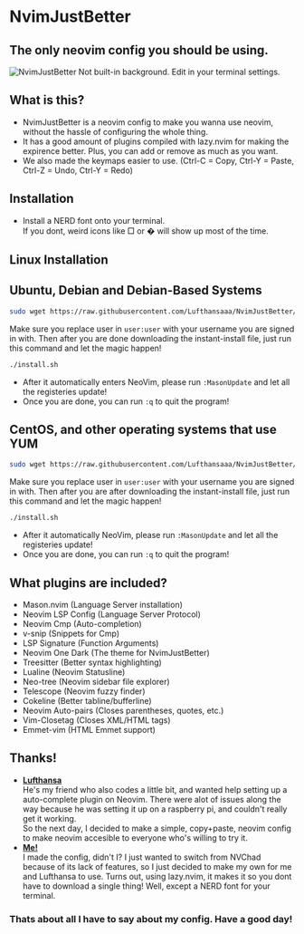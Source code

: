 # NvimJustBetter

## The only neovim config you should be using.

![NvimJustBetter](https://cdn.discordapp.com/attachments/1052738340887212092/1090064909070504026/image.png)
Not built-in background. Edit in your terminal settings.

## What is this?
* NvimJustBetter is a neovim config to make you wanna use neovim, without the hassle of configuring the whole thing.
* It has a good amount of plugins compiled with lazy.nvim for making the expirence better. Plus, you can add or remove as much as you want.
* We also made the keymaps easier to use. (Ctrl-C = Copy, Ctrl-Y = Paste, Ctrl-Z = Undo, Ctrl-Y = Redo)

## Installation
* Install a NERD font onto your terminal.<br>If you dont, weird icons like □ or � will show up most of the time.
## Linux Installation
## Ubuntu, Debian and Debian-Based Systems
```bash
sudo wget https://raw.githubusercontent.com/Lufthansaaa/NvimJustBetter/main/installApt.sh && sudo chown user:user installApt.sh && sudo chmod u=rwx,g=r,o=r installYum.sh 
```
Make sure you replace user in ```user:user``` with your username you are signed in with.
Then after you are done downloading the instant-install file, just run this command and let the magic happen!
```bash
./install.sh
```
* After it automatically enters NeoVim, please run ```:MasonUpdate``` and let all the registeries update!
* Once you are done, you can run ```:q``` to quit the program!

## CentOS, and other operating systems that use YUM
```bash
sudo wget https://raw.githubusercontent.com/Lufthansaaa/NvimJustBetter/main/installYum.sh && sudo chown user:user installYum && sudo chmod u=rwx,g=r,o=r installYum.sh
```

Make sure you replace user in ```user:user``` with your username you are signed in with.
Then after you are after downloading the instant-install file, just run this command and let the magic happen!

```bash
./install.sh
```
* After it automatically NeoVim, please run ```:MasonUpdate``` and let all the registeries update!
* Once you are done, you can run ```:q``` to quit the program!

## What plugins are included?

* Mason.nvim (Language Server installation)
* Neovim LSP Config (Language Server Protocol)
* Neovim Cmp (Auto-completion)
* v-snip (Snippets for Cmp)
* LSP Signature (Function Arguments)
* Neovim One Dark (The theme for NvimJustBetter)
* Treesitter (Better syntax highlighting)
* Lualine (Neovim Statusline)
* Neo-tree (Neovim sidebar file explorer)
* Telescope (Neovim fuzzy finder)
* Cokeline (Better tabline/bufferline)
* Neovim Auto-pairs (Closes parentheses, quotes, etc.)
* Vim-Closetag (Closes XML/HTML tags)
* Emmet-vim (HTML Emmet support)

## Thanks!
* [**Lufthansa**](https://jaythedev.com)<br>He's my friend who also codes a little bit, and wanted help setting up a auto-complete plugin on Neovim. There were alot of issues along the way because he was setting it up on a raspberry pi, and couldn't really get it working.<br>So the next day, I decided to make a simple, copy+paste, neovim config to make neovim accesible to everyone who's willing to try it.
* [**Me!**](https://about.hughwillson.repl.co)<br>I made the config, didn't I? I just wanted to switch from NVChad because of its lack of features, so I just decided to make my own for me and Lufthansa to use. Turns out, using lazy.nvim, it makes it so you dont have to download a single thing! Well, except a NERD font for your terminal.

### Thats about all I have to say about my config. Have a good day!

